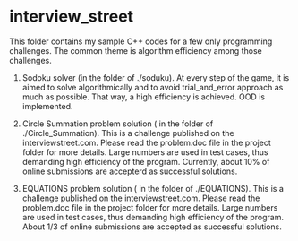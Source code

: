 interview_street
================

This folder contains my sample C++ codes for a few only programming challenges. 
The common theme is algorithm efficiency among those challenges.

1. Sodoku solver (in the folder of ./soduku).
        At every step of the game, it is aimed to solve algorithmically and to 
   avoid trial_and_error approach as much as possible.  That way, a high efficiency
   is achieved.  OOD is implemented.

2. Circle Summation problem solution ( in the folder of ./Circle_Summation).
        This is a challenge published on the interviewstreet.com.  Please read 
   the problem.doc file in the project folder for more details. Large numbers are 
   used in test cases, thus demanding high efficiency of the program.  Currently, 
   about 10% of online submissions are accepterd as successful solutions.

3. EQUATIONS problem solution ( in the folder of ./EQUATIONS).
        This is a challenge published on the interviewstreet.com.  Please read
   the problem.doc file in the project folder for more details.  Large numbers
   are used in test cases, thus demanding high efficiency of the program.  
   About 1/3 of online submissions are accepted as successful solutions.

